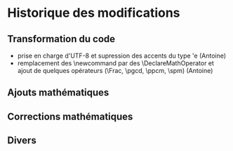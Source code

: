 # Historique des modifications

## Transformation du code
- prise en charge d'UTF-8 et supression des accents du type \'e (Antoine)
- remplacement des \newcommand par des \DeclareMathOperator et ajout de quelques opérateurs (\Frac, \pgcd, \ppcm, \spm) (Antoine)

## Ajouts mathématiques

## Corrections mathématiques

## Divers
